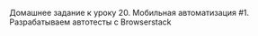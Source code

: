 Домашнее задание к уроку 20. Мобильная автоматизация #1. Разрабатываем автотесты с Browserstack

    
